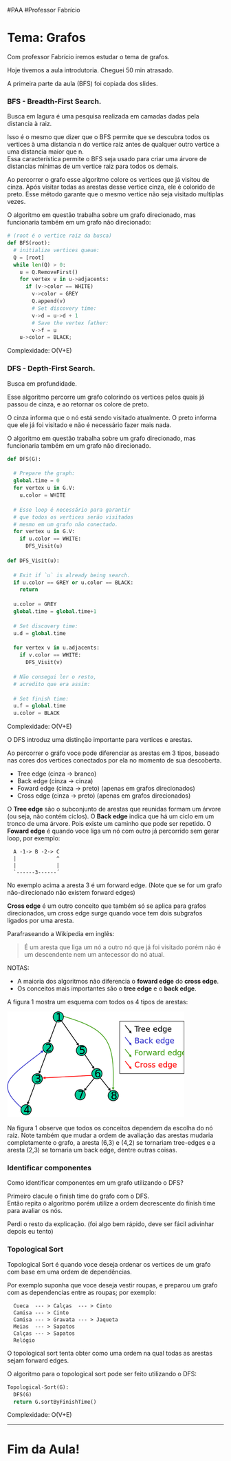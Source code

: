 
#PAA
#Professor Fabrício

# Tema: Grafos

Com professor Fabrício iremos estudar o tema de grafos.

Hoje tivemos a aula introdutoria. Cheguei 50 min atrasado.

A primeira parte da aula (BFS) foi copiada dos slides.

### BFS - Breadth-First Search.

Busca em lagura é uma pesquisa realizada em camadas dadas pela distancia à raiz.

Isso é o mesmo que dizer que o BFS permite que se descubra todos os vertices
à uma distancia n do vertice raiz antes de qualquer outro vertice a
uma distancia maior que n.  
Essa característica permite o BFS seja usado para criar uma árvore de
distancias mínimas de um vertice raiz para todos os demais.

Ao percorrer o grafo esse algoritmo colore os vertices que já visitou de cinza.
Após visitar todas as arestas desse vertice cinza, ele é colorido de preto.
Esse método garante que o mesmo vertice não seja visitado multiplas vezes.

O algoritmo em questão trabalha sobre um grafo direcionado,
mas funcionaria também em um grafo não direcionado:

```python
# (root é o vertice raiz da busca)
def BFS(root):
  # initialize vertices queue:
  Q = [root]
  while len(Q) > 0:
    u = Q.RemoveFirst()
    for vertex v in u->adjacents:
      if (v->color == WHITE)
        v->color = GREY
        Q.append(v)
        # Set discovery time:
        v->d = u->d + 1
        # Save the vertex father:
        v->f = u
    u->color = BLACK;
```

Complexidade: O(V+E)

### DFS - Depth-First Search.

Busca em profundidade.

Esse algoritmo percorre um grafo colorindo os vertices pelos quais
já passou de cinza, e ao retornar os colore de preto.

O cinza informa que o nó está sendo visitado atualmente.
O preto informa que ele já foi visitado e não é necessário fazer mais nada.

O algoritmo em questão trabalha sobre um grafo direcionado,
mas funcionaria também em um grafo não direcionado.

```python
def DFS(G):
  
  # Prepare the graph:
  global.time = 0
  for vertex u in G.V:
    u.color = WHITE
  
  # Esse loop é necessário para garantir
  # que todos os vertices serão visitados
  # mesmo em um grafo não conectado.
  for vertex u in G.V:
    if u.color == WHITE:
      DFS_Visit(u)

def DFS_Visit(u):

  # Exit if `u` is already being search.
  if u.color == GREY or u.color == BLACK:
    return
  
  u.color = GREY
  global.time = global.time+1

  # Set discovery time:
  u.d = global.time

  for vertex v in u.adjacents:
    if v.color == WHITE:
      DFS_Visit(v)

  # Não consegui ler o resto,
  # acredito que era assim:
  
  # Set finish time:
  u.f = global.time
  u.color = BLACK
```

Complexidade: O(V+E)

O DFS introduz uma distinção importante para vertices e arestas.

Ao percorrer o gráfo voce pode diferenciar as arestas em 3 tipos,
baseado nas cores dos vertices conectados por ela no momento de sua descoberta.

- Tree edge (cinza -> branco)
- Back edge (cinza -> cinza)
- Foward edge (cinza -> preto) (apenas em grafos direcionados)
- Cross edge (cinza -> preto) (apenas em grafos direcionados)

O **Tree edge** são o subconjunto de arestas que reunidas formam um árvore
(ou seja, não contém ciclos). O **Back edge** indica que há um ciclo
em um tronco de uma árvore. Pois existe um caminho que pode ser repetido.
O **Foward edge** é quando voce liga um nó com outro já percorrido sem gerar loop, por exemplo:

```
  A -1-> B -2-> C
  |             ^
  |             |
  `------3------´
```

No exemplo acima a aresta 3 é um forward edge.
(Note que se for um grafo não-direcionado não existem forward edges)

**Cross edge** é um outro conceito que também só se aplica para grafos direcionados,
um cross edge surge quando voce tem dois subgrafos ligados por uma aresta.

Parafraseando a Wikipedia em inglês:

> É um aresta que liga um nó a outro nó que já foi visitado
> porém não é um descendente nem um antecessor do nó atual.

NOTAS:
- A maioria dos algoritmos não diferencia o **foward edge** do **cross edge**.
- Os conceitos mais importantes são o **tree edge** e o **back edge**.

A figura 1 mostra um esquema com todos os 4 tipos de arestas:

![Retirado da wikipedia][1]

Na figura 1 observe que todos os conceitos dependem da escolha do nó raiz.
Note também que mudar a ordem de avaliação das arestas mudaria completamente
o grafo, a aresta (6,3) e (4,2) se tornariam tree-edges e a aresta (2,3)
se tornaria um back edge, dentre outras coisas.

### Identificar componentes

Como identificar componentes em um grafo utilizando o DFS?

Primeiro clacule o finish time do grafo com o DFS.  
Então repita o algoritmo porém utilize a ordem decrescente do finish time
para avaliar os nós.

Perdi o resto da explicação.
(foi algo bem rápido, deve ser fácil adivinhar depois eu tento)

### Topological Sort

Topological Sort é quando voce deseja ordenar os vertices de um grafo
com base em uma ordem de dependências.

Por exemplo suponha que voce deseja vestir roupas, e preparou um grafo
com as dependencias entre as roupas; por exemplo:

```
  Cueca  --- > Calças  --- > Cinto  
  Camisa --- > Cinto  
  Camisa --- > Gravata --- > Jaqueta  
  Meias  --- > Sapatos  
  Calças --- > Sapatos  
  Relógio  
```

O topological sort tenta obter como uma ordem na qual todas
as arestas sejam forward edges.

O algoritmo para o topological sort pode ser feito utilizando o DFS:

```python
Topological-Sort(G):
  DFS(G)
  return G.sortByFinishTime()
```

Complexidade: O(V+E) 

---

# Fim da Aula!

[1]: images/04-29-tree-edges.png "Grafo de exemplo"





